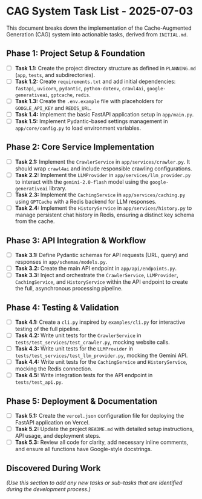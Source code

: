 # CAG System Task List - 2025-07-03

This document breaks down the implementation of the Cache-Augmented Generation (CAG) system into actionable tasks, derived from `INITIAL.md`.

## Phase 1: Project Setup & Foundation

- [ ] **Task 1.1:** Create the project directory structure as defined in `PLANNING.md` (`app`, `tests`, and subdirectories).
- [ ] **Task 1.2:** Create `requirements.txt` and add initial dependencies: `fastapi`, `uvicorn`, `pydantic`, `python-dotenv`, `crawl4ai`, `google-generativeai`, `gptcache`, `redis`.
- [ ] **Task 1.3:** Create the `.env.example` file with placeholders for `GOOGLE_API_KEY` and `REDIS_URL`.
- [ ] **Task 1.4:** Implement the basic FastAPI application setup in `app/main.py`.
- [ ] **Task 1.5:** Implement Pydantic-based settings management in `app/core/config.py` to load environment variables.

## Phase 2: Core Service Implementation

- [ ] **Task 2.1:** Implement the `CrawlerService` in `app/services/crawler.py`. It should wrap `crawl4ai` and include responsible crawling configurations.
- [ ] **Task 2.2:** Implement the `LLMProvider` in `app/services/llm_provider.py` to interact with the `gemini-2.0-flash` model using the `google-generativeai` library.
- [ ] **Task 2.3:** Implement the `CachingService` in `app/services/caching.py` using `GPTCache` with a Redis backend for LLM responses.
- [ ] **Task 2.4:** Implement the `HistoryService` in `app/services/history.py` to manage persistent chat history in Redis, ensuring a distinct key schema from the cache.

## Phase 3: API Integration & Workflow

- [ ] **Task 3.1:** Define Pydantic schemas for API requests (URL, query) and responses in `app/schemas/models.py`.
- [ ] **Task 3.2:** Create the main API endpoint in `app/api/endpoints.py`.
- [ ] **Task 3.3:** Inject and orchestrate the `CrawlerService`, `LLMProvider`, `CachingService`, and `HistoryService` within the API endpoint to create the full, asynchronous processing pipeline.

## Phase 4: Testing & Validation

- [ ] **Task 4.1:** Create a `cli.py` inspired by `examples/cli.py` for interactive testing of the full pipeline.
- [ ] **Task 4.2:** Write unit tests for the `CrawlerService` in `tests/test_services/test_crawler.py`, mocking website calls.
- [ ] **Task 4.3:** Write unit tests for the `LLMProvider` in `tests/test_services/test_llm_provider.py`, mocking the Gemini API.
- [ ] **Task 4.4:** Write unit tests for the `CachingService` and `HistoryService`, mocking the Redis connection.
- [ ] **Task 4.5:** Write integration tests for the API endpoint in `tests/test_api.py`.

## Phase 5: Deployment & Documentation

- [ ] **Task 5.1:** Create the `vercel.json` configuration file for deploying the FastAPI application on Vercel.
- [ ] **Task 5.2:** Update the project `README.md` with detailed setup instructions, API usage, and deployment steps.
- [ ] **Task 5.3:** Review all code for clarity, add necessary inline comments, and ensure all functions have Google-style docstrings.

## Discovered During Work

*(Use this section to add any new tasks or sub-tasks that are identified during the development process.)*

